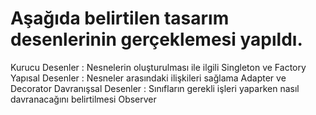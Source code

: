 # Aşağıda belirtilen tasarım desenlerinin gerçeklemesi yapıldı.
Kurucu Desenler : Nesnelerin oluşturulması ile ilgili
Singleton ve Factory
Yapısal Desenler : Nesneler arasındaki ilişkileri sağlama 
Adapter ve Decorator
Davranışsal Desenler : Sınıfların gerekli işleri yaparken nasıl davranacağını belirtilmesi
Observer
